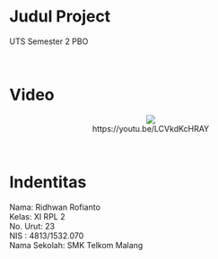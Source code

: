 # Judul Project
<p>UTS Semester 2 PBO</p><br>

# Video
<p>
<p align="center">
  <img src="https://cloud.githubusercontent.com/assets/16008580/24067634/10e8a290-0bb2-11e7-9bfa-1981ddc4199f.PNG" /><br>
  https://youtu.be/LCVkdKcHRAY
</p>

<br>

# Indentitas

<p>
Nama: Ridhwan Rofianto <br>
Kelas: XI RPL 2 <br>
No. Urut: 23 <br>
NIS : 4813/1532.070 <br> 
Nama Sekolah: SMK Telkom Malang <br> 
</p>
